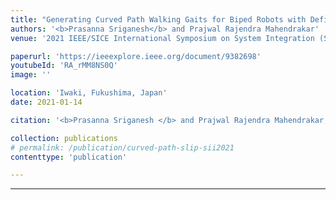 ```yaml
---
title: "Generating Curved Path Walking Gaits for Biped Robots with Deficient Degrees of Freedom"
authors: '<b>Prasanna Sriganesh</b> and Prajwal Rajendra Mahendrakar'
venue: '2021 IEEE/SICE International Symposium on System Integration (SII)'

paperurl: 'https://ieeexplore.ieee.org/document/9382698'
youtubeId: 'RA_rMM8NS0Q'
image: ''

location: 'Iwaki, Fukushima, Japan'
date: 2021-01-14

citation: '<b>Prasanna Sriganesh </b> and Prajwal Rajendra Mahendrakar, &quot;Generating curved path walking gaits for biped robots with deficient degrees of freedom&quot;, <i>in Proc. 2021 IEEE/SICE International Symposium on System Integration(SII)</i>, Iwaki, Fukushima, Japan, 11th-14th January 2021, pp. 786-793'

collection: publications
# permalink: /publication/curved-path-slip-sii2021
contenttype: 'publication'

---
```



---
